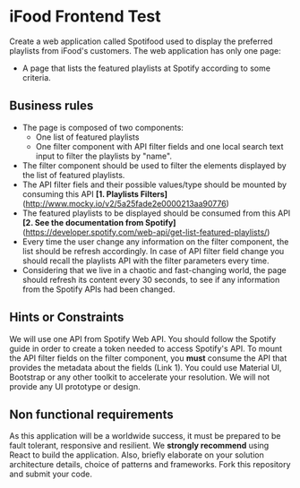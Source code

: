 # iFood Frontend Test

Create a web application called Spotifood used to display the preferred playlists from iFood's customers. The web application has only one page:

- A page that lists the featured playlists at Spotify according to some criteria.

## Business rules

- The page is composed of two components:
  - One list of featured playlists
  - One filter component with API filter fields and one local search text input to filter the playlists by "name".
- The filter component should be used to filter the elements displayed by the list of featured playlists.
- The API filter fiels and their possible values/type should be mounted by consuming this API **[1. Playlists Filters]** (http://www.mocky.io/v2/5a25fade2e0000213aa90776)
- The featured playlists to be displayed should be consumed from this API **[2. See the documentation from Spotify]** (https://developer.spotify.com/web-api/get-list-featured-playlists/)
- Every time the user change any information on the filter component, the list should be refresh accordingly. In case of API filter field change you should recall the playlists API with the filter parameters every time.
- Considering that we live in a chaotic and fast-changing world, the page should refresh its content every 30 seconds, to see if any information from the Spotify APIs had been changed.

## Hints or Constraints

We will use one API from Spotify Web API. You should follow the Spotify guide in order to create a token needed to access Spotify's API.
To mount the API filter fields on the filter component, you **must** consume the API that provides the metadata about the fields (Link 1).
You could use Material UI, Bootstrap or any other toolkit to accelerate your resolution. We will not provide any UI prototype or design.

## Non functional requirements

As this application will be a worldwide success, it must be prepared to be fault tolerant, responsive and resilient.
We **strongly recommend** using React to build the application.
Also, briefly elaborate on your solution architecture details, choice of patterns and frameworks.
Fork this repository and submit your code.
